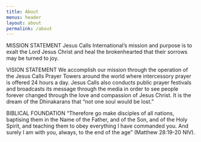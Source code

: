 ```yaml
---
title: About
menus: header
layout: about
permalink: /about
---
```


MISSION STATEMENT
Jesus Calls International’s mission and purpose is to exalt the Lord Jesus Christ and heal the brokenhearted that their sorrows may be turned to joy.

VISION STATEMENT
We accomplish our mission through the operation of the Jesus Calls Prayer Towers around the world where intercessory prayer is offered 24 hours a day. Jesus Calls also conducts public prayer festivals and broadcasts its message through the media in order to see people forever changed through the love and compassion of Jesus Christ. It is the dream of the Dhinakarans that “not one soul would be lost.”

BIBLICAL FOUNDATION
“Therefore go make disciples of all nations, baptising them in the Name of the Father, and of the Son, and of the Holy Spirit, and teaching them to obey everything I have commanded you. And surely I am with you, always, to the end of the age” (Matthew 28:19-20 NIV).
